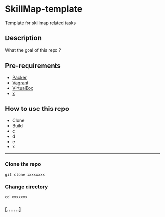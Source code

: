 # SkillMap-template
Template for skillmap related tasks

## Description
What the goal of this repo ?

## Pre-requirements

* [Packer](https://www.packer.io/downloads)
* [Vagrant](https://www.vagrantup.com/downloads)
* [VirtualBox](https://www.virtualbox.org/wiki/Downloads)
* [x](http://www.link.to.x)

## How to use this repo

- Clone
- Build
- c
- d
- e
- x 

---

### Clone the repo

```
git clone xxxxxxxx
```

### Change directory

```
cd xxxxxxx
```

### [.......]
